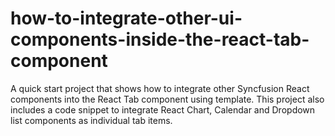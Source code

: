 # how-to-integrate-other-ui-components-inside-the-react-tab-component
A quick start project that shows how to integrate other Syncfusion React components into the React Tab component using template. This project also includes a code snippet to integrate React Chart, Calendar and Dropdown list components as individual tab items.
